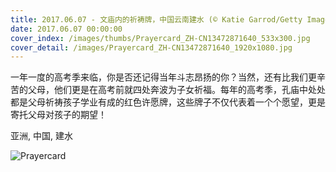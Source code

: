 ```yaml
---
title: 2017.06.07 - 文庙内的祈祷牌，中国云南建水 (© Katie Garrod/Getty Images/AWL Images RM)
date: 2017.06.07 00:00:00
cover_index: /images/thumbs/Prayercard_ZH-CN13472871640_533x300.jpg
cover_detail: /images/Prayercard_ZH-CN13472871640_1920x1080.jpg
---
```


一年一度的高考季来临，你是否还记得当年斗志昂扬的你？当然，还有比我们更辛苦的父母，他们更是在高考前就四处奔波为子女祈福。每年的高考季，孔庙中处处都是父母祈祷孩子学业有成的红色许愿牌，这些牌子不仅代表着一个个愿望，更是寄托父母对孩子的期望！

亚洲, 中国, 建水

![Prayercard](/images/Prayercard_ZH-CN13472871640_1920x1080.jpg)

